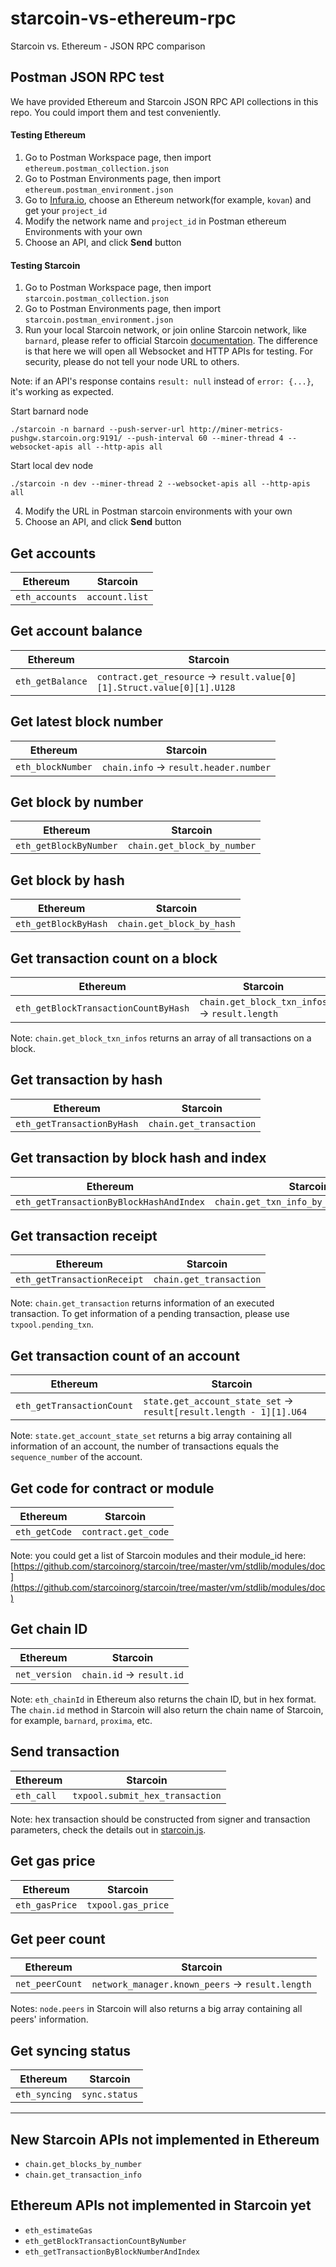 # starcoin-vs-ethereum-rpc
Starcoin vs. Ethereum - JSON RPC comparison

## Postman JSON RPC test

We have provided Ethereum and Starcoin JSON RPC API collections in this repo. You could import them and test conveniently.

#### Testing Ethereum

1. Go to Postman Workspace page, then import `ethereum.postman_collection.json`
2. Go to Postman Environments page, then import `ethereum.postman_environment.json`
3. Go to [Infura.io](https://infura.io), choose an Ethereum network(for example, `kovan`) and get your `project_id`
4. Modify the network name and `project_id` in Postman ethereum Environments with your own
5. Choose an API, and click **Send** button

#### Testing Starcoin

1. Go to Postman Workspace page, then import `starcoin.postman_collection.json`
2. Go to Postman Environments page, then import `starcoin.postman_environment.json`
3. Run your local Starcoin network, or join online Starcoin network, like `barnard`, please refer to official Starcoin [documentation](https://developer.starcoin.org/en/setup/runnetwork/). The difference is that here we will open all Websocket and HTTP APIs for testing. For security, please do not tell your node URL to others.

Note: if an API's response contains `result: null` instead of `error: {...}`, it's working as expected.

Start barnard node
```
./starcoin -n barnard --push-server-url http://miner-metrics-pushgw.starcoin.org:9191/ --push-interval 60 --miner-thread 4 --websocket-apis all --http-apis all
```

Start local dev node
```
./starcoin -n dev --miner-thread 2 --websocket-apis all --http-apis all
```

4. Modify the URL in Postman starcoin environments with your own
5. Choose an API, and click **Send** button


## Get accounts

| Ethereum | Starcoin |
| --- | --- |
| `eth_accounts` | `account.list` |

## Get account balance

| Ethereum | Starcoin |
| --- | --- |
| `eth_getBalance` | `contract.get_resource` -> `result.value[0][1].Struct.value[0][1].U128` |

## Get latest block number

| Ethereum | Starcoin |
| --- | --- |
| `eth_blockNumber` | `chain.info` -> `result.header.number` |

## Get block by number

| Ethereum | Starcoin |
| --- | --- |
| `eth_getBlockByNumber` | `chain.get_block_by_number` |

## Get block by hash

| Ethereum | Starcoin |
| --- | --- |
| `eth_getBlockByHash` | `chain.get_block_by_hash` |

## Get transaction count on a block

| Ethereum | Starcoin |
| --- | --- |
| `eth_getBlockTransactionCountByHash` | `chain.get_block_txn_infos` -> `result.length` |

Note: `chain.get_block_txn_infos` returns an array of all transactions on a block.

## Get transaction by hash

| Ethereum | Starcoin |
| --- | --- |
| `eth_getTransactionByHash` | `chain.get_transaction` |

## Get transaction by block hash and index

| Ethereum | Starcoin |
| --- | --- |
| `eth_getTransactionByBlockHashAndIndex` | `chain.get_txn_info_by_block_and_index` |

## Get transaction receipt

| Ethereum | Starcoin |
| --- | --- |
| `eth_getTransactionReceipt` | `chain.get_transaction` |

Note: `chain.get_transaction` returns information of an executed transaction. To get information of a pending transaction, please use `txpool.pending_txn`.

## Get transaction count of an account

| Ethereum | Starcoin |
| --- | --- |
| `eth_getTransactionCount` | `state.get_account_state_set` -> `result[result.length - 1][1].U64` |

Note: `state.get_account_state_set` returns a big array containing all information of an account, the number of transactions equals the `sequence_number` of the account.

## Get code for contract or module 

| Ethereum | Starcoin |
| --- | --- |
| `eth_getCode` | `contract.get_code` |

Note: you could get a list of Starcoin modules and their module_id here: [https://github.com/starcoinorg/starcoin/tree/master/vm/stdlib/modules/doc](https://github.com/starcoinorg/starcoin/tree/master/vm/stdlib/modules/doc)

## Get chain ID

| Ethereum | Starcoin |
| --- | --- |
| `net_version` | `chain.id` -> `result.id` |

Note: `eth_chainId` in Ethereum also returns the chain ID, but in hex format. The `chain.id` method in Starcoin will also return the chain name of Starcoin, for example, `barnard`, `proxima`, etc.

## Send transaction

| Ethereum | Starcoin |
| --- | --- |
| `eth_call` | `txpool.submit_hex_transaction` |

Note: hex transaction should be constructed from signer and transaction parameters, check the details out in [starcoin.js](https://github.com/starcoinorg/starcoin.js/blob/e844b2c1f871f686e8357f8131950f5122fc7fb1/src/providers/jsonrpc-provider.ts#L425).

## Get gas price

| Ethereum | Starcoin |
| --- | --- |
| `eth_gasPrice` | `txpool.gas_price` |

## Get peer count

| Ethereum | Starcoin |
| --- | --- |
| `net_peerCount` | `network_manager.known_peers` -> `result.length` |

Notes: `node.peers` in Starcoin will also returns a big array containing all peers' information.

## Get syncing status

| Ethereum | Starcoin |
| --- | --- |
| `eth_syncing` | `sync.status` |

---

## New Starcoin APIs not implemented in Ethereum

- `chain.get_blocks_by_number`
- `chain.get_transaction_info`

## Ethereum APIs not implemented in Starcoin yet

- `eth_estimateGas`
- `eth_getBlockTransactionCountByNumber`
- `eth_getTransactionByBlockNumberAndIndex`
